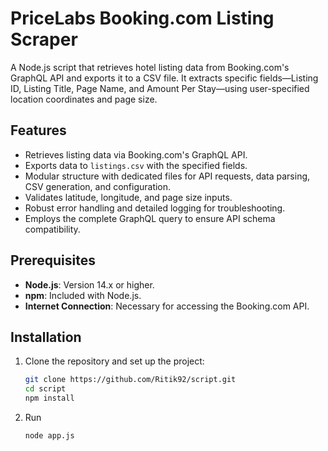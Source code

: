 # PriceLabs Booking.com Listing Scraper

A Node.js script that retrieves hotel listing data from Booking.com's GraphQL API and exports it to a CSV file. It extracts specific fields—Listing ID, Listing Title, Page Name, and Amount Per Stay—using user-specified location coordinates and page size.

## Features
- Retrieves listing data via Booking.com's GraphQL API.
- Exports data to `listings.csv` with the specified fields.
- Modular structure with dedicated files for API requests, data parsing, CSV generation, and configuration.
- Validates latitude, longitude, and page size inputs.
- Robust error handling and detailed logging for troubleshooting.
- Employs the complete GraphQL query to ensure API schema compatibility.

## Prerequisites
- **Node.js**: Version 14.x or higher.
- **npm**: Included with Node.js.
- **Internet Connection**: Necessary for accessing the Booking.com API.

## Installation
1. Clone the repository and set up the project:
   ```bash
   git clone https://github.com/Ritik92/script.git
   cd script
   npm install
2. Run
    ```bash
   node app.js
   
   
